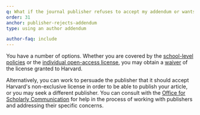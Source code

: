 ```yaml
---
q: What if the journal publisher refuses to accept my addendum or wants to negotiate it?
order: 31
anchor: publisher-rejects-addendum
type: using an author addendum

author-faq: include
---
```

You have a number of options. Whether you are covered by the [school-level policies](https://osc.hul.harvard.edu/policies/) or the [individual open-access license](#individual-license), you may obtain a [waiver](https://dash.harvard.edu/handle/1/37363046/submit) of the license granted to Harvard.

Alternatively, you can work to persuade the publisher that it should accept Harvard's non-exclusive license in order to be able to publish your article, or you may seek a different publisher. You can consult with the [Office for Scholarly Communication](mailto:osc@harvard.edu) for help in the process of working with publishers and addressing their specific concerns.
